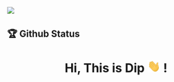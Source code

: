 ![](https://raw.githubusercontent.com/halfrost/halfrost/master/icons/header_.png)

## 🏆 Github Status

<h1 align="center"> Hi, This is Dip <img src="https://raw.githubusercontent.com/ABSphreak/ABSphreak/master/gifs/Hi.gif" width="30px"> ! </h1>


